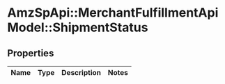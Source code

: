 # AmzSpApi::MerchantFulfillmentApiModel::ShipmentStatus

## Properties
Name | Type | Description | Notes
------------ | ------------- | ------------- | -------------

